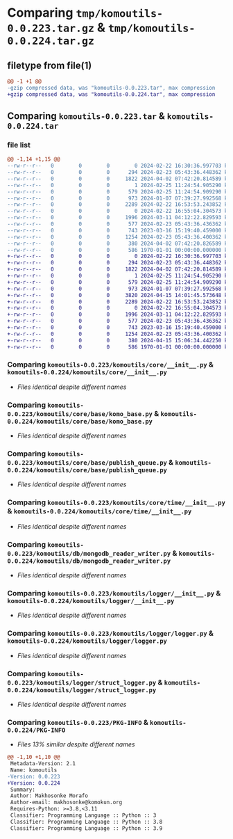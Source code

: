 # Comparing `tmp/komoutils-0.0.223.tar.gz` & `tmp/komoutils-0.0.224.tar.gz`

## filetype from file(1)

```diff
@@ -1 +1 @@
-gzip compressed data, was "komoutils-0.0.223.tar", max compression
+gzip compressed data, was "komoutils-0.0.224.tar", max compression
```

## Comparing `komoutils-0.0.223.tar` & `komoutils-0.0.224.tar`

### file list

```diff
@@ -1,14 +1,15 @@
--rw-r--r--   0        0        0        0 2024-02-22 16:30:36.997703 komoutils-0.0.223/README.md
--rw-r--r--   0        0        0      294 2024-02-23 05:43:36.448362 komoutils-0.0.223/komoutils/__init__.py
--rw-r--r--   0        0        0     1822 2024-04-02 07:42:20.814589 komoutils-0.0.223/komoutils/core/__init__.py
--rw-r--r--   0        0        0        1 2024-02-25 11:24:54.905290 komoutils-0.0.223/komoutils/core/base/__init__.py
--rw-r--r--   0        0        0      579 2024-02-25 11:24:54.909290 komoutils-0.0.223/komoutils/core/base/komo_base.py
--rw-r--r--   0        0        0      973 2024-01-07 07:39:27.992568 komoutils-0.0.223/komoutils/core/base/publish_queue.py
--rw-r--r--   0        0        0     2289 2024-02-22 16:53:53.243852 komoutils-0.0.223/komoutils/core/time/__init__.py
--rw-r--r--   0        0        0        0 2024-02-22 16:55:04.304573 komoutils-0.0.223/komoutils/db/__init__.py
--rw-r--r--   0        0        0     1996 2024-03-11 04:12:22.829593 komoutils-0.0.223/komoutils/db/mongodb_reader_writer.py
--rw-r--r--   0        0        0      577 2024-02-23 05:43:36.436362 komoutils-0.0.223/komoutils/logger/__init__.py
--rw-r--r--   0        0        0      743 2023-03-16 15:19:40.459000 komoutils-0.0.223/komoutils/logger/logger.py
--rw-r--r--   0        0        0     1254 2024-02-23 05:43:36.400362 komoutils-0.0.223/komoutils/logger/struct_logger.py
--rw-r--r--   0        0        0      380 2024-04-02 07:42:20.826589 komoutils-0.0.223/pyproject.toml
--rw-r--r--   0        0        0      586 1970-01-01 00:00:00.000000 komoutils-0.0.223/PKG-INFO
+-rw-r--r--   0        0        0        0 2024-02-22 16:30:36.997703 komoutils-0.0.224/README.md
+-rw-r--r--   0        0        0      294 2024-02-23 05:43:36.448362 komoutils-0.0.224/komoutils/__init__.py
+-rw-r--r--   0        0        0     1822 2024-04-02 07:42:20.814589 komoutils-0.0.224/komoutils/core/__init__.py
+-rw-r--r--   0        0        0        1 2024-02-25 11:24:54.905290 komoutils-0.0.224/komoutils/core/base/__init__.py
+-rw-r--r--   0        0        0      579 2024-02-25 11:24:54.909290 komoutils-0.0.224/komoutils/core/base/komo_base.py
+-rw-r--r--   0        0        0      973 2024-01-07 07:39:27.992568 komoutils-0.0.224/komoutils/core/base/publish_queue.py
+-rw-r--r--   0        0        0     3820 2024-04-15 14:01:45.573648 komoutils-0.0.224/komoutils/core/encodings/__init__.py
+-rw-r--r--   0        0        0     2289 2024-02-22 16:53:53.243852 komoutils-0.0.224/komoutils/core/time/__init__.py
+-rw-r--r--   0        0        0        0 2024-02-22 16:55:04.304573 komoutils-0.0.224/komoutils/db/__init__.py
+-rw-r--r--   0        0        0     1996 2024-03-11 04:12:22.829593 komoutils-0.0.224/komoutils/db/mongodb_reader_writer.py
+-rw-r--r--   0        0        0      577 2024-02-23 05:43:36.436362 komoutils-0.0.224/komoutils/logger/__init__.py
+-rw-r--r--   0        0        0      743 2023-03-16 15:19:40.459000 komoutils-0.0.224/komoutils/logger/logger.py
+-rw-r--r--   0        0        0     1254 2024-02-23 05:43:36.400362 komoutils-0.0.224/komoutils/logger/struct_logger.py
+-rw-r--r--   0        0        0      380 2024-04-15 15:06:34.442250 komoutils-0.0.224/pyproject.toml
+-rw-r--r--   0        0        0      586 1970-01-01 00:00:00.000000 komoutils-0.0.224/PKG-INFO
```

### Comparing `komoutils-0.0.223/komoutils/core/__init__.py` & `komoutils-0.0.224/komoutils/core/__init__.py`

 * *Files identical despite different names*

### Comparing `komoutils-0.0.223/komoutils/core/base/komo_base.py` & `komoutils-0.0.224/komoutils/core/base/komo_base.py`

 * *Files identical despite different names*

### Comparing `komoutils-0.0.223/komoutils/core/base/publish_queue.py` & `komoutils-0.0.224/komoutils/core/base/publish_queue.py`

 * *Files identical despite different names*

### Comparing `komoutils-0.0.223/komoutils/core/time/__init__.py` & `komoutils-0.0.224/komoutils/core/time/__init__.py`

 * *Files identical despite different names*

### Comparing `komoutils-0.0.223/komoutils/db/mongodb_reader_writer.py` & `komoutils-0.0.224/komoutils/db/mongodb_reader_writer.py`

 * *Files identical despite different names*

### Comparing `komoutils-0.0.223/komoutils/logger/__init__.py` & `komoutils-0.0.224/komoutils/logger/__init__.py`

 * *Files identical despite different names*

### Comparing `komoutils-0.0.223/komoutils/logger/logger.py` & `komoutils-0.0.224/komoutils/logger/logger.py`

 * *Files identical despite different names*

### Comparing `komoutils-0.0.223/komoutils/logger/struct_logger.py` & `komoutils-0.0.224/komoutils/logger/struct_logger.py`

 * *Files identical despite different names*

### Comparing `komoutils-0.0.223/PKG-INFO` & `komoutils-0.0.224/PKG-INFO`

 * *Files 13% similar despite different names*

```diff
@@ -1,10 +1,10 @@
 Metadata-Version: 2.1
 Name: komoutils
-Version: 0.0.223
+Version: 0.0.224
 Summary: 
 Author: Makhosonke Morafo
 Author-email: makhosonke@komokun.org
 Requires-Python: >=3.8,<3.11
 Classifier: Programming Language :: Python :: 3
 Classifier: Programming Language :: Python :: 3.8
 Classifier: Programming Language :: Python :: 3.9
```

